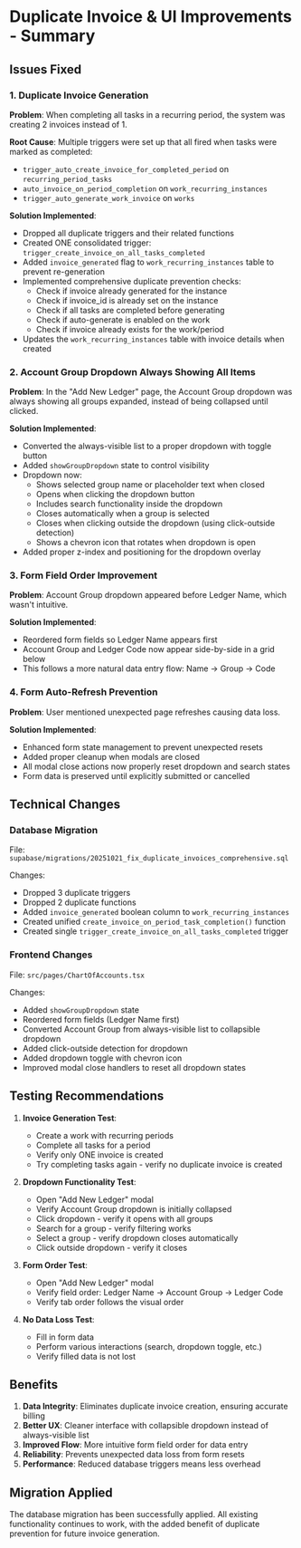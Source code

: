 # Duplicate Invoice & UI Improvements - Summary

## Issues Fixed

### 1. Duplicate Invoice Generation
**Problem**: When completing all tasks in a recurring period, the system was creating 2 invoices instead of 1.

**Root Cause**: Multiple triggers were set up that all fired when tasks were marked as completed:
- `trigger_auto_create_invoice_for_completed_period` on `recurring_period_tasks`
- `auto_invoice_on_period_completion` on `work_recurring_instances`
- `trigger_auto_generate_work_invoice` on `works`

**Solution Implemented**:
- Dropped all duplicate triggers and their related functions
- Created ONE consolidated trigger: `trigger_create_invoice_on_all_tasks_completed`
- Added `invoice_generated` flag to `work_recurring_instances` table to prevent re-generation
- Implemented comprehensive duplicate prevention checks:
  - Check if invoice already generated for the instance
  - Check if invoice_id is already set on the instance
  - Check if all tasks are completed before generating
  - Check if auto-generate is enabled on the work
  - Check if invoice already exists for the work/period
- Updates the `work_recurring_instances` table with invoice details when created

### 2. Account Group Dropdown Always Showing All Items
**Problem**: In the "Add New Ledger" page, the Account Group dropdown was always showing all groups expanded, instead of being collapsed until clicked.

**Solution Implemented**:
- Converted the always-visible list to a proper dropdown with toggle button
- Added `showGroupDropdown` state to control visibility
- Dropdown now:
  - Shows selected group name or placeholder text when closed
  - Opens when clicking the dropdown button
  - Includes search functionality inside the dropdown
  - Closes automatically when a group is selected
  - Closes when clicking outside the dropdown (using click-outside detection)
  - Shows a chevron icon that rotates when dropdown is open
- Added proper z-index and positioning for the dropdown overlay

### 3. Form Field Order Improvement
**Problem**: Account Group dropdown appeared before Ledger Name, which wasn't intuitive.

**Solution Implemented**:
- Reordered form fields so Ledger Name appears first
- Account Group and Ledger Code now appear side-by-side in a grid below
- This follows a more natural data entry flow: Name → Group → Code

### 4. Form Auto-Refresh Prevention
**Problem**: User mentioned unexpected page refreshes causing data loss.

**Solution Implemented**:
- Enhanced form state management to prevent unexpected resets
- Added proper cleanup when modals are closed
- All modal close actions now properly reset dropdown and search states
- Form data is preserved until explicitly submitted or cancelled

## Technical Changes

### Database Migration
File: `supabase/migrations/20251021_fix_duplicate_invoices_comprehensive.sql`

Changes:
- Dropped 3 duplicate triggers
- Dropped 2 duplicate functions
- Added `invoice_generated` boolean column to `work_recurring_instances`
- Created unified `create_invoice_on_period_task_completion()` function
- Created single `trigger_create_invoice_on_all_tasks_completed` trigger

### Frontend Changes
File: `src/pages/ChartOfAccounts.tsx`

Changes:
- Added `showGroupDropdown` state
- Reordered form fields (Ledger Name first)
- Converted Account Group from always-visible list to collapsible dropdown
- Added click-outside detection for dropdown
- Added dropdown toggle with chevron icon
- Improved modal close handlers to reset all dropdown states

## Testing Recommendations

1. **Invoice Generation Test**:
   - Create a work with recurring periods
   - Complete all tasks for a period
   - Verify only ONE invoice is created
   - Try completing tasks again - verify no duplicate invoice is created

2. **Dropdown Functionality Test**:
   - Open "Add New Ledger" modal
   - Verify Account Group dropdown is initially collapsed
   - Click dropdown - verify it opens with all groups
   - Search for a group - verify filtering works
   - Select a group - verify dropdown closes automatically
   - Click outside dropdown - verify it closes

3. **Form Order Test**:
   - Open "Add New Ledger" modal
   - Verify field order: Ledger Name → Account Group → Ledger Code
   - Verify tab order follows the visual order

4. **No Data Loss Test**:
   - Fill in form data
   - Perform various interactions (search, dropdown toggle, etc.)
   - Verify filled data is not lost

## Benefits

1. **Data Integrity**: Eliminates duplicate invoice creation, ensuring accurate billing
2. **Better UX**: Cleaner interface with collapsible dropdown instead of always-visible list
3. **Improved Flow**: More intuitive form field order for data entry
4. **Reliability**: Prevents unexpected data loss from form resets
5. **Performance**: Reduced database triggers means less overhead

## Migration Applied

The database migration has been successfully applied. All existing functionality continues to work, with the added benefit of duplicate prevention for future invoice generation.

